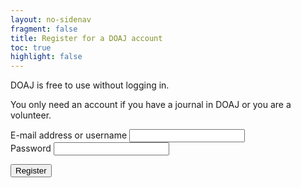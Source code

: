 ```yaml
---
layout: no-sidenav
fragment: false
title: Register for a DOAJ account
toc: true
highlight: false
---
```


DOAJ is free to use without logging in.

You only need an account if you have a journal in DOAJ or you are a volunteer.

<form action="{{ site.baseurl }}{% link apply/01-oa-compliance.md %}">
  <div class="form__question">
    <label for="email">E-mail address or username</label>
    <input id="email" type="email">
  </div>
  <div class="form__question">
    <label for="password">Password</label>
    <input id="password" type="password">
  </div>
  <p>
    <input type="submit" value="Register">
  </p>
</form>
